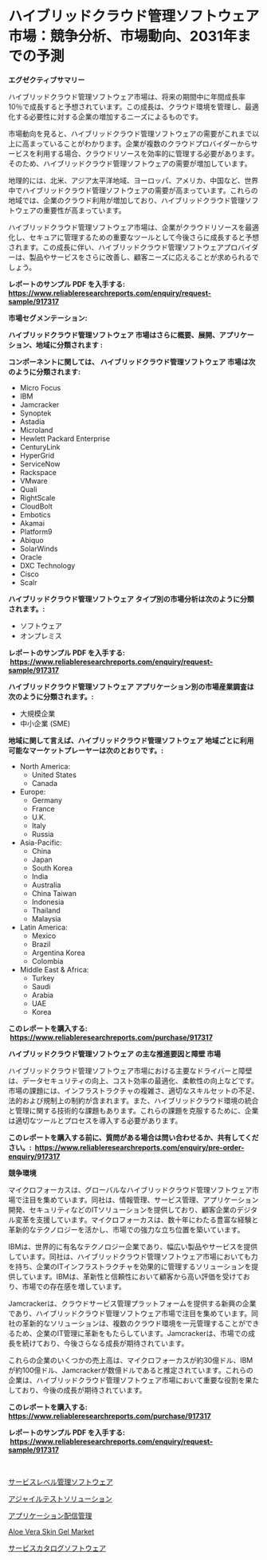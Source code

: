 <p><h1>ハイブリッドクラウド管理ソフトウェア市場：競争分析、市場動向、2031年までの予測</h1></p><p><strong>エグゼクティブサマリー</strong></p>
<p><p>ハイブリッドクラウド管理ソフトウェア市場は、将来の期間中に年間成長率10％で成長すると予想されています。この成長は、クラウド環境を管理し、最適化する必要性に対する企業の増加するニーズによるものです。</p><p>市場動向を見ると、ハイブリッドクラウド管理ソフトウェアの需要がこれまで以上に高まっていることがわかります。企業が複数のクラウドプロバイダーからサービスを利用する場合、クラウドリソースを効率的に管理する必要があります。そのため、ハイブリッドクラウド管理ソフトウェアの需要が増加しています。</p><p>地理的には、北米、アジア太平洋地域、ヨーロッパ、アメリカ、中国など、世界中でハイブリッドクラウド管理ソフトウェアの需要が高まっています。これらの地域では、企業のクラウド利用が増加しており、ハイブリッドクラウド管理ソフトウェアの重要性が高まっています。</p><p>ハイブリッドクラウド管理ソフトウェア市場は、企業がクラウドリソースを最適化し、セキュアに管理するための重要なツールとして今後さらに成長すると予想されます。この成長に伴い、ハイブリッドクラウド管理ソフトウェアプロバイダーは、製品やサービスをさらに改善し、顧客ニーズに応えることが求められるでしょう。</p></p>
<p><strong>レポートのサンプル PDF を入手する: <a href="https://www.reliableresearchreports.com/enquiry/request-sample/917317">https://www.reliableresearchreports.com/enquiry/request-sample/917317</a></strong></p>
<p><strong>市場セグメンテーション:</strong></p>
<p><strong> ハイブリッドクラウド管理ソフトウェア 市場はさらに概要、展開、アプリケーション、地域に分類されます :</strong></p>
<p><strong>コンポーネントに関しては、 ハイブリッドクラウド管理ソフトウェア 市場は次のように分類されます: &nbsp;</strong></p>
<p><ul><li>Micro Focus</li><li>IBM</li><li>Jamcracker</li><li>Synoptek</li><li>Astadia</li><li>Microland</li><li>Hewlett Packard Enterprise</li><li>CenturyLink</li><li>HyperGrid</li><li>ServiceNow</li><li>Rackspace</li><li>VMware</li><li>Quali</li><li>RightScale</li><li>CloudBolt</li><li>Embotics</li><li>Akamai</li><li>Platform9</li><li>Abiquo</li><li>SolarWinds</li><li>Oracle</li><li>DXC Technology</li><li>Cisco</li><li>Scalr</li></ul></p>
<p><strong> ハイブリッドクラウド管理ソフトウェア タイプ別の市場分析は次のように分類されます。:</strong></p>
<p><ul><li>ソフトウェア</li><li>オンプレミス</li></ul></p>
<p><strong>レポートのサンプル PDF を入手する: &nbsp;<a href="https://www.reliableresearchreports.com/enquiry/request-sample/917317">https://www.reliableresearchreports.com/enquiry/request-sample/917317</a></strong></p>
<p><strong> ハイブリッドクラウド管理ソフトウェア アプリケーション別の市場産業調査は次のように分類されます。:</strong></p>
<p><ul><li>大規模企業</li><li>中小企業 (SME)</li></ul></p>
<p><strong>地域に関して言えば、ハイブリッドクラウド管理ソフトウェア 地域ごとに利用可能なマーケットプレーヤーは次のとおりです。:</strong></p>
<p><ul>
    <li>
        North America:
        <ul>
            <li>United States</li>
            <li>Canada</li>
        </ul>
    </li>
    <li>
        Europe:
        <ul>
            <li>Germany</li>
            <li>France</li>
            <li>U.K.</li>
            <li>Italy</li>
            <li>Russia</li>
        </ul>
    </li>
    <li>
        Asia-Pacific:
        <ul>
            <li>China</li>
            <li>Japan</li>
            <li>South Korea</li>
            <li>India</li>
            <li>Australia</li>
            <li>China Taiwan</li>
            <li>Indonesia</li>
            <li>Thailand</li>
            <li>Malaysia</li>
        </ul>
    </li>
    <li>
        Latin America:
        <ul>
            <li>Mexico</li>
            <li>Brazil</li>
            <li>Argentina Korea</li>
            <li>Colombia</li>
        </ul>
    </li>
    <li>
        Middle East & Africa:
        <ul>
            <li>Turkey</li>
            <li>Saudi</li>
            <li>Arabia</li>
            <li>UAE</li>
            <li>Korea</li>
        </ul>
    </li>
    </ul></p>
<p><strong>このレポートを購入する: &nbsp;<a href="https://www.reliableresearchreports.com/purchase/917317">https://www.reliableresearchreports.com/purchase/917317</a></strong></p>
<p><strong>ハイブリッドクラウド管理ソフトウェア の主な推進要因と障壁 市場</strong></p>
<p><p>ハイブリッドクラウド管理ソフトウェア市場における主要なドライバーと障壁は、データセキュリティの向上、コスト効率の最適化、柔軟性の向上などです。市場の課題には、インフラストラクチャの複雑さ、適切なスキルセットの不足、法的および規制上の制約が含まれます。また、ハイブリッドクラウド環境の統合と管理に関する技術的な課題もあります。これらの課題を克服するために、企業は適切なツールとプロセスを導入する必要があります。</p></p>
<p><strong>このレポートを購入する前に、質問がある場合は問い合わせるか、共有してください。:&nbsp; <a href="https://www.reliableresearchreports.com/enquiry/pre-order-enquiry/917317">https://www.reliableresearchreports.com/enquiry/pre-order-enquiry/917317</a></strong></p>
<p><strong>競争環境</strong></p>
<p><p>マイクロフォーカスは、グローバルなハイブリッドクラウド管理ソフトウェア市場で注目を集めています。同社は、情報管理、サービス管理、アプリケーション開発、セキュリティなどのITソリューションを提供しており、顧客企業のデジタル変革を支援しています。マイクロフォーカスは、数十年にわたる豊富な経験と革新的なテクノロジーを活かし、市場での強力な立ち位置を築いています。</p><p>IBMは、世界的に有名なテクノロジー企業であり、幅広い製品やサービスを提供しています。同社は、ハイブリッドクラウド管理ソフトウェア市場においても力を持ち、企業のITインフラストラクチャを効果的に管理するソリューションを提供しています。IBMは、革新性と信頼性において顧客から高い評価を受けており、市場での存在感を増しています。</p><p>Jamcrackerは、クラウドサービス管理プラットフォームを提供する新興の企業であり、ハイブリッドクラウド管理ソフトウェア市場で注目を集めています。同社の革新的なソリューションは、複数のクラウド環境を一元管理することができるため、企業のIT管理に革新をもたらしています。Jamcrackerは、市場での成長を続けており、今後さらなる成長が期待されています。</p><p>これらの企業のいくつかの売上高は、マイクロフォーカスが約30億ドル、IBMが約100億ドル、Jamcrackerが数億ドルであると推定されています。これらの企業は、ハイブリッドクラウド管理ソフトウェア市場において重要な役割を果たしており、今後の成長が期待されています。</p></p>
<p><strong>このレポートを購入する: &nbsp; <a href="https://www.reliableresearchreports.com/purchase/917317">https://www.reliableresearchreports.com/purchase/917317</a></strong></p>
<p><strong>レポートのサンプル PDF を入手する: &nbsp;<a href="https://www.reliableresearchreports.com/enquiry/request-sample/917317">https://www.reliableresearchreports.com/enquiry/request-sample/917317</a></strong><strong></strong></p>
<p>&nbsp;</p>
<p><p><a href="https://github.com/zekaoe592392/Market-Research-Report-List-1/blob/main/9614798183277.md">サービスレベル管理ソフトウェア</a></p><p><a href="https://github.com/cnnriuez22368/Market-Research-Report-List-1/blob/main/1334132183278.md">アジャイルテストソリューション</a></p><p><a href="https://github.com/zekaoe592392/Market-Research-Report-List-1/blob/main/2185779183279.md">アプリケーション配信管理</a></p><p><a href="https://github.com/RickHolmes3/Market-Research-Report-List-3/blob/main/aloe-vera-skin-gel-market.md">Aloe Vera Skin Gel Market</a></p><p><a href="https://github.com/cnnriuez22368/Market-Research-Report-List-1/blob/main/6178621183276.md">サービスカタログソフトウェア</a></p></p>